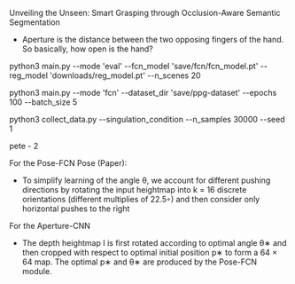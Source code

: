 Unveiling the Unseen: Smart Grasping through Occlusion-Aware Semantic Segmentation

- Aperture is the distance between the two opposing fingers of the hand. So basically, how open is the hand?

<!-- python3 main.py --mode 'eval' --fcn_model 'downloads/fcn_model.pt' --reg_model 'downloads/reg_model.pt' --n_scenes 5 -->
python3 main.py --mode 'eval' --fcn_model 'save/fcn/fcn_model.pt' --reg_model 'downloads/reg_model.pt' --n_scenes 20

python3 main.py --mode 'fcn' --dataset_dir 'save/ppg-dataset' --epochs 100 --batch_size 5

python3 collect_data.py --singulation_condition --n_samples 30000 --seed 1

pete - 2


For the Pose-FCN Pose (Paper):
- To simplify learning of the angle θ, we account for
different pushing directions by rotating the input heightmap into
k = 16 discrete orientations (different multiplies of 22.5◦) and
then consider only horizontal pushes to the right

For the Aperture-CNN
- The depth heightmap I is first rotated according to optimal angle θ∗ and then cropped with
respect to optimal initial position p∗ to form a 64 × 64 map. The
optimal p∗ and θ∗ are produced by the Pose-FCN module.